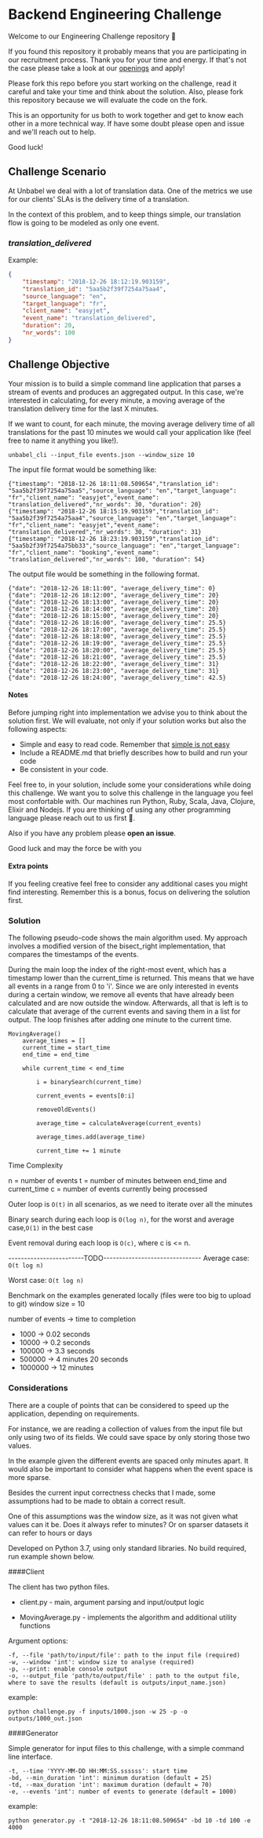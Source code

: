 # Backend Engineering Challenge


Welcome to our Engineering Challenge repository 🖖

If you found this repository it probably means that you are participating in our recruitment process. Thank you for your time and energy. If that's not the case please take a look at our [openings](https://unbabel.com/careers/) and apply!

Please fork this repo before you start working on the challenge, read it careful and take your time and think about the solution. Also, please fork this repository because we will evaluate the code on the fork.

This is an opportunity for us both to work together and get to know each other in a more technical way. If have some doubt please open and issue and we'll reach out to help.

Good luck!

## Challenge Scenario

At Unbabel we deal with a lot of translation data. One of the metrics we use for our clients' SLAs is the delivery time of a translation. 

In the context of this problem, and to keep things simple, our translation flow is going to be modeled as only one event.

### *translation_delivered*

Example:

```json
{
	"timestamp": "2018-12-26 18:12:19.903159",
	"translation_id": "5aa5b2f39f7254a75aa4",
	"source_language": "en",
	"target_language": "fr",
	"client_name": "easyjet",
	"event_name": "translation_delivered",
	"duration": 20,
	"nr_words": 100
}
```

## Challenge Objective

Your mission is to build a simple command line application that parses a stream of events and produces an aggregated output. In this case, we're interested in calculating, for every minute, a moving average of the translation delivery time for the last X minutes.

If we want to count, for each minute, the moving average delivery time of all translations for the past 10 minutes we would call your application like (feel free to name it anything you like!).

	unbabel_cli --input_file events.json --window_size 10
	
The input file format would be something like:

	{"timestamp": "2018-12-26 18:11:08.509654","translation_id": "5aa5b2f39f7254a75aa5","source_language": "en","target_language": "fr","client_name": "easyjet","event_name": "translation_delivered","nr_words": 30, "duration": 20}
	{"timestamp": "2018-12-26 18:15:19.903159","translation_id": "5aa5b2f39f7254a75aa4","source_language": "en","target_language": "fr","client_name": "easyjet","event_name": "translation_delivered","nr_words": 30, "duration": 31}
	{"timestamp": "2018-12-26 18:23:19.903159","translation_id": "5aa5b2f39f7254a75bb33","source_language": "en","target_language": "fr","client_name": "booking","event_name": "translation_delivered","nr_words": 100, "duration": 54}


The output file would be something in the following format.

```
{"date": "2018-12-26 18:11:00", "average_delivery_time": 0}
{"date": "2018-12-26 18:12:00", "average_delivery_time": 20}
{"date": "2018-12-26 18:13:00", "average_delivery_time": 20}
{"date": "2018-12-26 18:14:00", "average_delivery_time": 20}
{"date": "2018-12-26 18:15:00", "average_delivery_time": 20}
{"date": "2018-12-26 18:16:00", "average_delivery_time": 25.5}
{"date": "2018-12-26 18:17:00", "average_delivery_time": 25.5}
{"date": "2018-12-26 18:18:00", "average_delivery_time": 25.5}
{"date": "2018-12-26 18:19:00", "average_delivery_time": 25.5}
{"date": "2018-12-26 18:20:00", "average_delivery_time": 25.5}
{"date": "2018-12-26 18:21:00", "average_delivery_time": 25.5}
{"date": "2018-12-26 18:22:00", "average_delivery_time": 31}
{"date": "2018-12-26 18:23:00", "average_delivery_time": 31}
{"date": "2018-12-26 18:24:00", "average_delivery_time": 42.5}
```

#### Notes

Before jumping right into implementation we advise you to think about the solution first. We will evaluate, not only if your solution works but also the following aspects:

+ Simple and easy to read code. Remember that [simple is not easy](https://www.infoq.com/presentations/Simple-Made-Easy)
+ Include a README.md that briefly describes how to build and run your code
+ Be consistent in your code. 

Feel free to, in your solution, include some your considerations while doing this challenge. We want you to solve this challenge in the language you feel most confortable with. Our machines run Python, Ruby, Scala, Java, Clojure, Elixir and Nodejs. If you are thinking of using any other programming language please reach out to us first 🙏.

Also if you have any problem please **open an issue**. 

Good luck and may the force be with you

#### Extra points

If you feeling creative feel free to consider any additional cases you might find interesting. Remember this is a bonus, focus on delivering the solution first.

### Solution

The following pseudo-code shows the main algorithm used.
My approach involves a modified version of the bisect_right implementation, that compares
the timestamps of the events.

During the main loop the index of the right-most event, which has a timestamp lower than the current_time is returned.
This means that we have all events in a range from 0 to 'i'. Since we are only interested in events during a certain window,
we remove all events that have already been calculated and are now outside the window.
Afterwards, all that is left is to calculate that average of the current events and saving them in a list for output.
The loop finishes after adding one minute to the current time.

````
MovingAverage()
    average_times = []
    current_time = start_time
    end_time = end_time
    
    while current_time < end_time
    
        i = binarySearch(current_time)
        
        current_events = events[0:i]
        
        removeOldEvents()
        
        average_time = calculateAverage(current_events)
        
        average_times.add(average_time)
        
        current_time += 1 minute
````

Time Complexity

n = number of events
t = number of minutes between end_time and current_time
c = number of events currently being processed

Outer loop is `O(t)` in all scenarios, as we need to iterate over all the minutes

Binary search during each loop is `O(log n)`, for the worst and average case,`O(1)` in the best case

Event removal during each loop is `O(c)`, where c is <= n.

------------------------TODO-------------------------------
Average case: `O(t log n)`

Worst case: `O(t log n)`

Benchmark on the examples generated locally (files were too big to upload to git)
window size = 10

number of events -> time to completion
- 1000 -> 0.02 seconds
- 10000 -> 0.2 seconds
- 100000 -> 3.3 seconds
- 500000 -> 4 minutes 20 seconds
- 1000000 -> 12 minutes


### Considerations

There are a couple of points that can be considered to speed up the application, depending on requirements.

For instance, we are reading a collection of values from the input file but only using two of its fields.
We could save space by only storing those two values.

In the example given the different events are spaced only minutes apart. It would also be important to consider
what happens when the event space is more sparse.

Besides the current input correctness checks that I made, some assumptions had to be made to obtain a correct result.

One of this assumptions was the window size, as it was not given what values can it be. 
Does it always refer to minutes? Or on sparser datasets it can refer to hours or days


Developed on Python 3.7, using only standard libraries.
No build required, run example shown below.

####Client

The client has two python files.

- client.py - main, argument parsing and input/output logic

- MovingAverage.py - implements the algorithm and additional utility functions

Argument options:

    -f, --file 'path/to/input/file': path to the input file (required)
    -w, --window 'int': window size to analyse (required)
    -p, --print: enable console output
    -o, --output_file 'path/to/output/file' : path to the output file, where to save the results (default is outputs/input_name.json)

example:

    python challenge.py -f inputs/1000.json -w 25 -p -o outputs/1000_out.json


####Generator

Simple generator for input files to this challenge, with a simple command line interface.

    -t, --time 'YYYY-MM-DD HH:MM:SS.ssssss': start time
    -bd, --min_duration 'int': minimum duration (default = 25)
    -td, --max_duration 'int': maximum duration (default = 70)
    -e, --events 'int': number of events to generate (default = 1000)    
    
example:

    python generator.py -t "2018-12-26 18:11:08.509654" -bd 10 -td 100 -e 4000